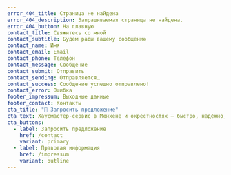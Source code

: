 ```yaml
---
error_404_title: Страница не найдена
error_404_description: Запрашиваемая страница не найдена.
error_404_button: На главную
contact_title: Свяжитесь со мной
contact_subtitle: Будем рады вашему сообщению
contact_name: Имя
contact_email: Email
contact_phone: Телефон
contact_message: Сообщение
contact_submit: Отправить
contact_sending: Отправляется…
contact_success: Сообщение успешно отправлено!
contact_error: Ошибка
footer_impressum: Выходные данные
footer_contact: Контакты
cta_title: "🚀 Запросить предложение"
cta_text: Хаусмастер-сервис в Мюнхене и окрестностях – быстро, надёжно, честно.
cta_buttons:
  - label: Запросить предложение
    href: /contact
    variant: primary
  - label: Правовая информация
    href: /impressum
    variant: outline
---
```


